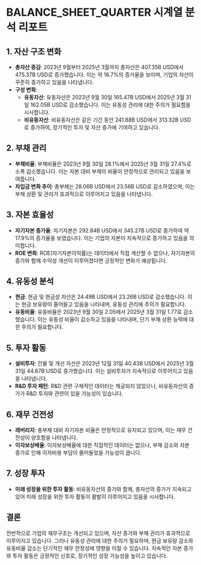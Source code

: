 # BALANCE_SHEET_QUARTER 시계열 분석 리포트

## 1. 자산 구조 변화
- **총자산 증감**: 2023년 9월부터 2025년 3월까지 총자산은 407.35B USD에서 475.37B USD로 증가했습니다. 이는 약 16.7%의 증가율을 보이며, 기업의 자산이 꾸준히 증가하고 있음을 나타냅니다.
- **구성 변화**: 
  - **유동자산**: 유동자산은 2023년 9월 30일 165.47B USD에서 2025년 3월 31일 162.05B USD로 감소했습니다. 이는 유동성 관리에 대한 주의가 필요함을 시사합니다.
  - **비유동자산**: 비유동자산은 같은 기간 동안 241.88B USD에서 313.32B USD로 증가하여, 장기적인 투자 및 자산 증가에 기여하고 있습니다.

## 2. 부채 관리
- **부채비율**: 부채비율은 2023년 9월 30일 28.1%에서 2025년 3월 31일 27.4%로 소폭 감소했습니다. 이는 자본 대비 부채의 비율이 안정적으로 관리되고 있음을 보여줍니다.
- **차입금 변화 추이**: 총부채는 28.06B USD에서 23.56B USD로 감소하였으며, 이는 부채 상환 및 관리가 효과적으로 이루어지고 있음을 나타냅니다.

## 3. 자본 효율성
- **자기자본 증가율**: 자기자본은 292.84B USD에서 345.27B USD로 증가하여 약 17.9%의 증가율을 보였습니다. 이는 기업의 자본이 지속적으로 증가하고 있음을 의미합니다.
- **ROE 변화**: ROE(자기자본이익률)는 데이터에서 직접 계산할 수 없으나, 자기자본의 증가와 함께 수익성 개선이 이루어졌다면 긍정적인 변화가 예상됩니다.

## 4. 유동성 분석
- **현금**: 현금 및 현금성 자산은 24.49B USD에서 23.26B USD로 감소했습니다. 이는 현금 보유량이 줄어들고 있음을 나타내며, 유동성 관리에 주의가 필요합니다.
- **유동비율**: 유동비율은 2023년 9월 30일 2.05에서 2025년 3월 31일 1.77로 감소했습니다. 이는 유동성 비율이 감소하고 있음을 나타내며, 단기 부채 상환 능력에 대한 주의가 필요합니다.

## 5. 투자 활동
- **설비투자**: 건물 및 개선 자산은 2023년 12월 31일 40.43B USD에서 2025년 3월 31일 44.87B USD로 증가했습니다. 이는 설비투자가 지속적으로 이루어지고 있음을 나타냅니다.
- **R&D 투자 패턴**: R&D 관련 구체적인 데이터는 제공되지 않았으나, 비유동자산의 증가가 R&D 투자와 관련이 있을 가능성이 있습니다.

## 6. 재무 건전성
- **레버리지**: 총부채 대비 자기자본 비율은 안정적으로 유지되고 있으며, 이는 재무 건전성이 양호함을 나타냅니다.
- **이자보상배율**: 이자보상배율에 대한 직접적인 데이터는 없으나, 부채 감소와 자본 증가로 인해 이자비용 부담이 줄어들었을 가능성이 큽니다.

## 7. 성장 투자
- **미래 성장을 위한 투자 활동**: 비유동자산의 증가와 함께, 총자산의 증가가 지속되고 있어 미래 성장을 위한 투자 활동이 활발히 이루어지고 있음을 시사합니다.

## 결론
전반적으로 기업의 재무구조는 개선되고 있으며, 자산 증가와 부채 관리가 효과적으로 이루어지고 있습니다. 그러나 유동성 관리에 대한 주의가 필요하며, 현금 보유량 감소와 유동비율 감소는 단기적인 재무 안정성에 영향을 미칠 수 있습니다. 지속적인 자본 증가와 투자 활동은 긍정적인 신호로, 장기적인 성장 가능성을 높이고 있습니다.